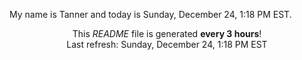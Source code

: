 My name is Tanner and today is Sunday, December 24, 1:18 PM EST.

<p align="center">This <i>README</i> file is generated <b>every 3 hours</b>!</br>Last refresh: Sunday, December 24, 1:18 PM EST<br /></p>
